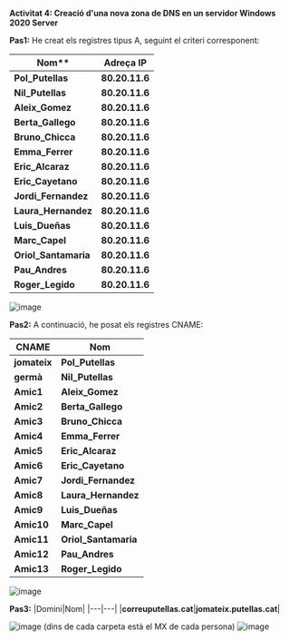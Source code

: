 **Activitat 4: Creació d'una nova zona de DNS en un servidor Windows 2020 Server**

**Pas1:**
He creat els registres tipus A, seguint el criteri corresponent:

|Nom**|**Adreça IP**|
|---|---|
|**Pol_Putellas**|**80.20.11.6**|
|**Nil_Putellas**|**80.20.11.6**|
|**Aleix_Gomez**|**80.20.11.6**|
|**Berta_Gallego**|**80.20.11.6**|
|**Bruno_Chicca**|**80.20.11.6**|
|**Emma_Ferrer**|**80.20.11.6**|
|**Eric_Alcaraz**|**80.20.11.6**|
|**Eric_Cayetano**|**80.20.11.6**|
|**Jordi_Fernandez**|**80.20.11.6**|
|**Laura_Hernandez**|**80.20.11.6**|
|**Luis_Dueñas**|**80.20.11.6**|
|**Marc_Capel**|**80.20.11.6**|
|**Oriol_Santamaria**|**80.20.11.6**|
|**Pau_Andres**|**80.20.11.6**|
|**Roger_Legido**|**80.20.11.6**|
![image](https://github.com/Pol531/-Putellas--mp07-uf01-04-dns-win2020/assets/145341969/5c6ac1c9-8de2-4c94-9677-328d06e60d3c)

**Pas2:**
A continuació, he posat els registres CNAME:

|**CNAME**|Nom |
|---|---|
|**jomateix**|**Pol_Putellas**|
|**germà**|**Nil_Putellas**|
|**Amic1**|**Aleix_Gomez**|
|**Amic2**|**Berta_Gallego**|
|**Amic3**|**Bruno_Chicca**|
|**Amic4**|**Emma_Ferrer**|
|**Amic5**|**Eric_Alcaraz**|
|**Amic6**|**Eric_Cayetano**|
|**Amic7**|**Jordi_Fernandez**|
|**Amic8**|**Laura_Hernandez**|
|**Amic9**|**Luis_Dueñas**|
|**Amic10**|**Marc_Capel**|
|**Amic11**|**Oriol_Santamaria**|
|**Amic12**|**Pau_Andres**|
|**Amic13**|**Roger_Legido**|
![image](https://github.com/Pol531/-Putellas--mp07-uf01-04-dns-win2020/assets/145341969/422d32c5-3407-47ee-8d0b-9ca07053011d)

**Pas3:**
|Domini|Nom|
|---|---|
|**correuputellas.cat**|**jomateix.putellas.cat**|

![image](https://github.com/Pol531/-Putellas--mp07-uf01-04-dns-win2020/assets/145341969/008eebcb-8b64-4181-a27c-26bd8a2b993c)
(dins de cada carpeta està el MX de cada persona)
![image](https://github.com/Pol531/-Putellas--mp07-uf01-04-dns-win2020/assets/145341969/ce4e37bf-e6af-48d4-a0a3-64e60c394792)





